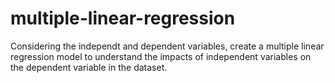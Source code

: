 # multiple-linear-regression

Considering the independt and dependent variables, create a multiple linear regression model
to understand the impacts of independent variables on the dependent variable in the dataset.
